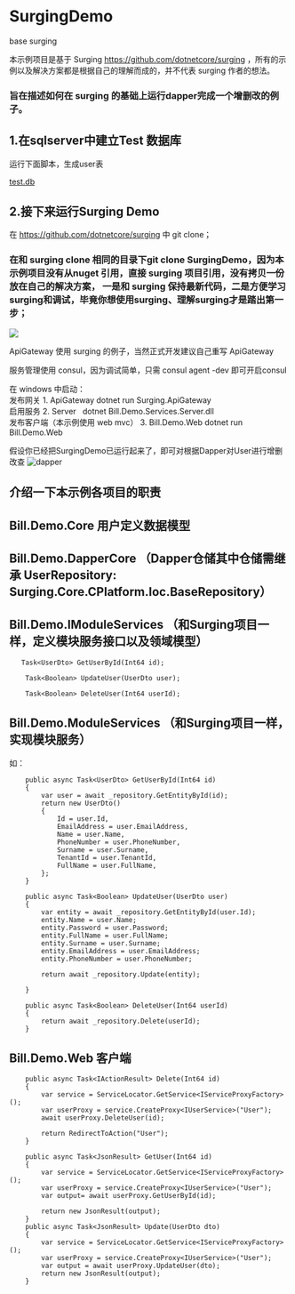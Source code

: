 # SurgingDemo
base surging

本示例项目是基于 Surging https://github.com/dotnetcore/surging ，所有的示例以及解决方案都是根据自己的理解而成的，并不代表 surging 作者的想法。

### 旨在描述如何在 surging 的基础上运行dapper完成一个增删改的例子。

1.在sqlserver中建立Test 数据库
----
运行下面脚本，生成user表

[test.db](https://github.com/billyang/SurgingDemo/blob/master/src/sql/surgingdemo.sql)


2.接下来运行Surging Demo
----

在 https://github.com/dotnetcore/surging 中 git clone；

### 在和 surging clone 相同的目录下git clone SurgingDemo，因为本示例项目没有从nuget 引用，直接 surging 项目引用，没有拷贝一份放在自己的解决方案， 一是和 surging 保持最新代码，二是方便学习surging和调试，毕竟你想使用surging、理解surging才是踏出第一步；
![](https://github.com/billyang/SurgingDemo/blob/master/docs/SurgingDemo.png?raw=true)

ApiGateway 使用 surging 的例子，当然正式开发建议自己重写 ApiGateway

服务管理使用 consul，因为调试简单，只需 consul agent -dev 即可开启consul

在 windows 中启动：<br/>
发布网关 1. ApiGateway     dotnet run Surging.ApiGateway<br/>
启用服务 2. Server    dotnet Bill.Demo.Services.Server.dll<br/>
发布客户端（本示例使用 web mvc） 3. Bill.Demo.Web  dotnet run Bill.Demo.Web<br/>

假设你已经把SurgingDemo已运行起来了，即可对根据Dapper对User进行增删改查
![dapper](https://github.com/billyang/SurgingDemo/blob/master/docs/dapperCURD.png)


介绍一下本示例各项目的职责
-----

## Bill.Demo.Core 用户定义数据模型

## Bill.Demo.DapperCore （Dapper仓储其中仓储需继承 UserRepository: Surging.Core.CPlatform.Ioc.BaseRepository）

## Bill.Demo.IModuleServices （和Surging项目一样，定义模块服务接口以及领域模型）

       Task<UserDto> GetUserById(Int64 id);
        
        Task<Boolean> UpdateUser(UserDto user);

        Task<Boolean> DeleteUser(Int64 userId);


## Bill.Demo.ModuleServices （和Surging项目一样，实现模块服务）
如：

        public async Task<UserDto> GetUserById(Int64 id)
        {
            var user = await _repository.GetEntityById(id);
            return new UserDto()
            {
                Id = user.Id,
                EmailAddress = user.EmailAddress,
                Name = user.Name,
                PhoneNumber = user.PhoneNumber,
                Surname = user.Surname,
                TenantId = user.TenantId,
                FullName = user.FullName,
            };
        }

        public async Task<Boolean> UpdateUser(UserDto user)
        {
            var entity = await _repository.GetEntityById(user.Id);
            entity.Name = user.Name;
            entity.Password = user.Password;
            entity.FullName = user.FullName;
            entity.Surname = user.Surname;
            entity.EmailAddress = user.EmailAddress;
            entity.PhoneNumber = user.PhoneNumber;

            return await _repository.Update(entity);

        }

        public async Task<Boolean> DeleteUser(Int64 userId)
        {
            return await _repository.Delete(userId);
        }


## Bill.Demo.Web 客户端

        public async Task<IActionResult> Delete(Int64 id)
        {
            var service = ServiceLocator.GetService<IServiceProxyFactory>();
            var userProxy = service.CreateProxy<IUserService>("User");
            await userProxy.DeleteUser(id);

            return RedirectToAction("User");
        }

        public async Task<JsonResult> GetUser(Int64 id)
        {
            var service = ServiceLocator.GetService<IServiceProxyFactory>();
            var userProxy = service.CreateProxy<IUserService>("User");
            var output= await userProxy.GetUserById(id);

            return new JsonResult(output);
        }
        public async Task<JsonResult> Update(UserDto dto)
        {
            var service = ServiceLocator.GetService<IServiceProxyFactory>();
            var userProxy = service.CreateProxy<IUserService>("User");
            var output = await userProxy.UpdateUser(dto);
            return new JsonResult(output);
        }

